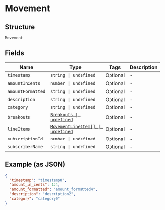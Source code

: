 
# Movement

## Structure

`Movement`

## Fields

| Name | Type | Tags | Description |
|  --- | --- | --- | --- |
| `timestamp` | `string \| undefined` | Optional | - |
| `amountInCents` | `number \| undefined` | Optional | - |
| `amountFormatted` | `string \| undefined` | Optional | - |
| `description` | `string \| undefined` | Optional | - |
| `category` | `string \| undefined` | Optional | - |
| `breakouts` | [`Breakouts \| undefined`](../../doc/models/breakouts.md) | Optional | - |
| `lineItems` | [`MovementLineItem[] \| undefined`](../../doc/models/movement-line-item.md) | Optional | - |
| `subscriptionId` | `number \| undefined` | Optional | - |
| `subscriberName` | `string \| undefined` | Optional | - |

## Example (as JSON)

```json
{
  "timestamp": "timestamp0",
  "amount_in_cents": 174,
  "amount_formatted": "amount_formatted4",
  "description": "description2",
  "category": "category0"
}
```

